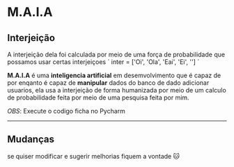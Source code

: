 # M.A.I.A
## Interjeição
A interjeição dela foi calculada por meio de uma força de probabilidade que possamos usar certas interjeiçoes
´ inter = ['Oi', 'Ola', 'Eai', 'Ei', ''] ´

**M.A.I.A** é uma **inteligencia artificial** em desemvolvimento que é capaz de por 
enqanto é capaz de __manipular__ dados do banco de dado adicionar usuarios, ela 
usa a interjeição de forma humanizada por meio de um calculo de 
probabilidade feita por meio de uma pesquisa feita por mim.

*OBS*: Execute o codigo ficha no Pycharm
***
## Mudanças
se quiser modificar e sugerir melhorias fiquem a vontade :cat:

    
